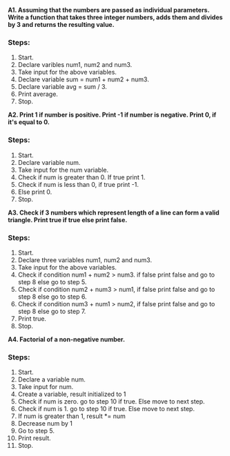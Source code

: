 **A1. Assuming that the numbers are passed as individual parameters.
Write a function that takes three integer numbers, adds them and divides by 3 and returns the resulting value.**

### Steps:

1. Start.
2. Declare varibles num1, num2 and num3.
3. Take input for the above variables.
4. Declare variable sum = num1 + num2 + num3.
5. Declare variable avg = sum / 3.
6. Print average.
7. Stop.

**A2. Print 1 if number is positive. Print -1 if number is negative. Print 0, if it's equal to 0.**

### Steps:

1. Start.
2. Declare variable num.
3. Take input for the num variable.
4. Check if num is greater than 0. If true print 1.
5. Check if num is less than 0, if true print -1.
6. Else print 0.
7. Stop.

**A3. Check if 3 numbers which represent length of a line can form a valid triangle. Print true if true else print false.**

### Steps:

1. Start.
2. Declare three variables num1, num2 and num3.
3. Take input for the above variables.
4. Check if condition num1 + num2 > num3. if false print false and go to step 8 else go to step 5.
5. Check if condition num2 + num3 > num1, if false print false and go to step 8 else go to step 6.
6. Check if condition num3 + num1 > num2, if false print false and go to step 8 else go to step 7.
7. Print true.
8. Stop.

**A4. Factorial of a non-negative number.**

### Steps:

1. Start.
2. Declare a variable num.
3. Take input for num.
4. Create a variable, result initialized to 1
5. Check if num is zero. go to step 10 if true. Else move to next step.
6. Check if num is 1. go to step 10 if true. Else move to next step.
7. If num is greater than 1, result *= num
8. Decrease num by 1
9. Go to step 5.
10. Print result.
11. Stop.